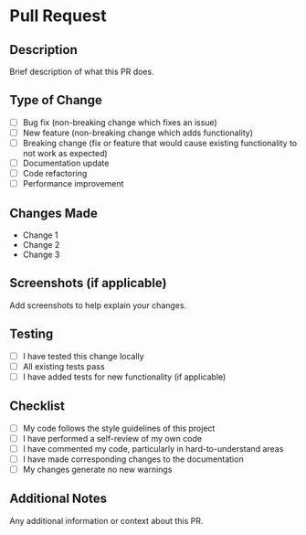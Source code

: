 # Pull Request

## Description
Brief description of what this PR does.

## Type of Change
- [ ] Bug fix (non-breaking change which fixes an issue)
- [ ] New feature (non-breaking change which adds functionality)  
- [ ] Breaking change (fix or feature that would cause existing functionality to not work as expected)
- [ ] Documentation update
- [ ] Code refactoring
- [ ] Performance improvement

## Changes Made
- Change 1
- Change 2
- Change 3

## Screenshots (if applicable)
Add screenshots to help explain your changes.

## Testing
- [ ] I have tested this change locally
- [ ] All existing tests pass
- [ ] I have added tests for new functionality (if applicable)

## Checklist
- [ ] My code follows the style guidelines of this project
- [ ] I have performed a self-review of my own code
- [ ] I have commented my code, particularly in hard-to-understand areas
- [ ] I have made corresponding changes to the documentation
- [ ] My changes generate no new warnings

## Additional Notes
Any additional information or context about this PR.